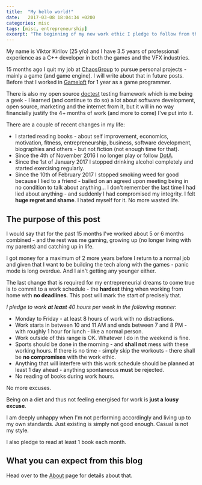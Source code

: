 ```yaml
---
title:  "My hello world!"
date:   2017-03-08 18:04:34 +0200
categories: misc
tags: [misc, entrepreneurship]
excerpt: "The beginning of my new work ethic I pledge to follow from the early days of March 2017. The goal is to get more shit done and startup a game studio."
---
```


My name is Viktor Kirilov (25 y/o) and I have 3.5 years of professional experience as a C++ developer in both the games and the VFX industries.

15 months ago I quit my job at [ChaosGroup](https://www.chaosgroup.com/) to pursue personal projects - mainly a game (and game engine). I will write about that in future posts. Before that I worked in [Gameloft](https://en.wikipedia.org/wiki/Gameloft) for 1 year as a game programmer.

There is also my open source [doctest](https://github.com/onqtam/doctest) testing framework which is me being a geek - I learned (and continue to do so) a lot about software development, open source, marketing and the internet from it, but it will in no way financially justify the 4+ months of work (and more to come) I've put into it.

There are a couple of recent changes in my life:
- I started reading books - about self improvement, economics, motivation, fitness, entrepreneurship, business, software development, biographies and others - but not fiction (not enough time for that).
- Since the 4th of November 2016 I no longer play or follow [DotA](https://en.wikipedia.org/wiki/Defense_of_the_Ancients).
- Since the 1st of January 2017 I stopped drinking alcohol completely and started exercising regularly.
- Since the 10th of February 2017 I stopped smoking weed for good because I lied to a friend - bailed on an agreed upon meeting being in no condition to talk about anything... I don't remember the last time I had lied about anything - and suddenly I had compromised my integrity. I felt **huge regret and shame**. I hated myself for it. No more wasted life.

## The purpose of this post

I would say that for the past 15 months I've worked about 5 or 6 months combined - and the rest was me gaming, growing up (no longer living with my parents) and catching up in life.

I got money for a maximum of 2 more years before I return to a normal job and given that I want to be building the tech along with the games - panic mode is long overdue. And I ain't getting any younger either.

The last change that is required for my entrepreneurial dreams to come true is to commit to a work schedule - the **hardest** thing when working from home with **no deadlines**. This post will mark the start of precisely that.

*I pledge to work __at least__ 40 hours per week in the following manner*:

- Monday to Friday - at least 8 hours of work with no distractions.
- Work starts in between 10 and 11 AM and ends between 7 and 8 PM - with roughly 1 hour for lunch - like a normal person.
- Work outside of this range is OK. Whatever I do in the weekend is fine.
- Sports should be done in the morning - and **shall not** mess with these working hours. If there is no time - simply skip the workouts - there shall be **no compromises** with the work ethic.
- Anything that will interfere with this work schedule should be planned at least 1 day ahead - anything spontaneous **must** be rejected.
- No reading of books during work hours.

No more excuses.

Being on a diet and thus not feeling energised for work is **just a lousy excuse**.

I am deeply unhappy when I'm not performing accordingly and living up to my own standards. Just existing is simply not good enough. Casual is not my style.

I also pledge to read at least 1 book each month.

## What you can expect from this blog

Head over to the [About](/about) page for details about that.

